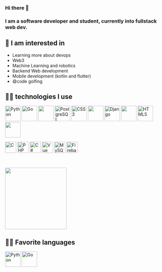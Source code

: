 ### Hi there 👋

<!--
**syd2/syd2** is a ✨ _special_ ✨ repository because its `README.md` (this file) appears on your GitHub profile.

Here are some ideas to get you started:

- 🔭 I’m currently working on ...
- 🌱 I’m currently learning ...
- 👯 I’m looking to collaborate on ...
- 🤔 I’m looking for help with ...
- 💬 Ask me about ...
- 📫 How to reach me: ...
-  Pronouns: ...
- ⚡ Fun fact: ...
-->
### I am a software developer and student, currently into fullstack web dev.

## 🔭 I am interested in
- Learning more about devops
- Web3
- Machine Learning and robotics
- Backend Web development
- Mobile development (kotlin and flutter) 
- 😄code golfing 

## 👨‍💻 technologies I use
<a href="https://www.python.org/" target="_blank" rel="noreferrer"><img src="https://raw.githubusercontent.com/danielcranney/readme-generator/main/public/icons/skills/python-colored.svg" width="50" height="50" alt="Python" /></a>
<a href="https://go.dev/doc/" target="_blank" rel="noreferrer"><img src="https://raw.githubusercontent.com/danielcranney/readme-generator/main/public/icons/skills/go-colored.svg" width="50" height="50" alt="Go" /></a>
<img src="https://user-images.githubusercontent.com/68557696/149619578-e9ee080c-bce4-4fe4-9b22-9cb9d2278454.png" width="50px"></img>
<a href="https://www.postgresql.org/" target="_blank" rel="noreferrer"><img src="https://raw.githubusercontent.com/danielcranney/readme-generator/main/public/icons/skills/postgresql-colored.svg" width="50" height="50" alt="PostgreSQL" /></a>
<a href="https://www.w3.org/TR/CSS/#css" target="_blank" rel="noreferrer"><img src="https://raw.githubusercontent.com/danielcranney/readme-generator/main/public/icons/skills/css3-colored.svg" width="50" height="50" alt="CSS3" /></a>
<img src="https://user-images.githubusercontent.com/68557696/149619734-bd77a51f-eed4-49c8-8beb-410e20de0f99.png" width="50px"></img>
<a href="https://www.djangoproject.com/" target="_blank" rel="noreferrer"><img src="https://raw.githubusercontent.com/danielcranney/readme-generator/main/public/icons/skills/django-colored.svg" width="50" height="50" alt="Django" /></a>
<img src="https://user-images.githubusercontent.com/68557696/149619814-dd1bb794-6139-48b2-baf1-cf4d2d3c3c06.png" width="50px"></img>
<a href="https://developer.mozilla.org/en-US/docs/Glossary/HTML5" target="_blank" rel="noreferrer"><img src="https://raw.githubusercontent.com/danielcranney/readme-generator/main/public/icons/skills/html5-colored.svg" width="50" height="50" alt="HTML5" /></a>
<img src="https://user-images.githubusercontent.com/68557696/149619848-f333a745-c932-4dae-9915-a7e7d38a8f47.png" width="50px"></img>
<p align="left">
<a href="https://docs.microsoft.com/en-us/cpp/?view=msvc-170" target="_blank" rel="noreferrer"><img src="https://raw.githubusercontent.com/danielcranney/readme-generator/main/public/icons/skills/c-colored.svg" width="36" height="36" alt="C" /></a>
<a href="https://www.php.net/" target="_blank" rel="noreferrer"><img src="https://raw.githubusercontent.com/danielcranney/readme-generator/main/public/icons/skills/php-colored.svg" width="36" height="36" alt="PHP" /></a>
<a href="https://docs.microsoft.com/en-us/dotnet/csharp/" target="_blank" rel="noreferrer"><img src="https://raw.githubusercontent.com/danielcranney/readme-generator/main/public/icons/skills/csharp-colored.svg" width="36" height="36" alt="C#" /></a>
<a href="https://vuejs.org/" target="_blank" rel="noreferrer"><img src="https://raw.githubusercontent.com/danielcranney/readme-generator/main/public/icons/skills/vuejs-colored.svg" width="36" height="36" alt="Vue" /></a>
<a href="https://www.mysql.com/" target="_blank" rel="noreferrer"><img src="https://raw.githubusercontent.com/danielcranney/readme-generator/main/public/icons/skills/mysql-colored.svg" width="36" height="36" alt="MySQL" /></a>
<a href="https://firebase.google.com/" target="_blank" rel="noreferrer"><img src="https://raw.githubusercontent.com/danielcranney/readme-generator/main/public/icons/skills/firebase-colored.svg" width="36" height="36" alt="Firebase" /></a>
</p>
<br>
<p>
  <img src="https://github-readme-stats.vercel.app/api/top-langs/?username=syd2&hide=Brainfuck&theme=onedark&layout=compact" height=200px/>
</p>

## 👨‍💻 Favorite languages
<a href="https://www.python.org/" target="_blank" rel="noreferrer"><img src="https://raw.githubusercontent.com/danielcranney/readme-generator/main/public/icons/skills/python-colored.svg" width="50" height="50" alt="Python" /></a>
<a href="https://go.dev/doc/" target="_blank" rel="noreferrer"><img src="https://raw.githubusercontent.com/danielcranney/readme-generator/main/public/icons/skills/go-colored.svg" width="50" height="50" alt="Go" /></a>

<br>

<p align="center">
<a href="https://www.github.com/syd2/" target="_blank" rel="noreferrer"></a>
 </p>
